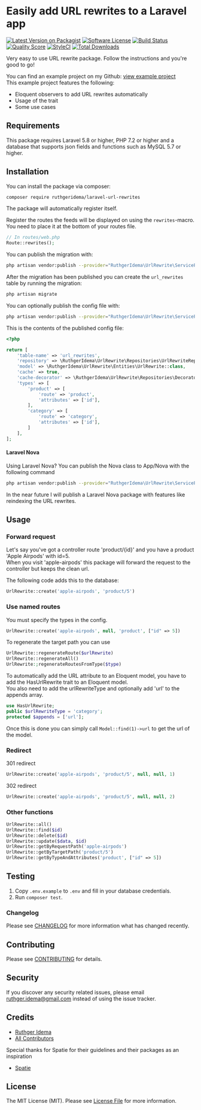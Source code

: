 # Easily add URL rewrites to a Laravel app
[![Latest Version on Packagist](https://img.shields.io/packagist/v/ruthgeridema/laravel-url-rewrites.svg?style=flat-square)](https://packagist.org/packages/ruthgeridema/laravel-url-rewrites)
[![Software License](https://img.shields.io/badge/license-MIT-brightgreen.svg?style=flat-square)](LICENSE.md)
[![Build Status](https://travis-ci.org/ruthgeridema/laravel-url-rewrites.svg?branch=master)](https://travis-ci.org/ruthgeridema/laravel-url-rewrites)
[![Quality Score](https://img.shields.io/scrutinizer/g/ruthgeridema/laravel-url-rewrites.svg?style=flat-square)](https://scrutinizer-ci.com/g/ruthgeridema/laravel-url-rewrites)
[![StyleCI](https://styleci.io/repos/174381685/shield?branch=master)](https://styleci.io/repos/174381685)
[![Total Downloads](https://img.shields.io/packagist/dt/ruthgeridema/laravel-url-rewrites.svg?style=flat-square)](https://packagist.org/packages/ruthgeridema/laravel-url-rewrites)

Very easy to use URL rewrite package. Follow the instructions and you're good to go!

You can find an example project on my Github: [view example project](https://github.com/ruthgeridema/laravel-url-rewrites-example)  
This example project features the following:
- Eloquent observers to add URL rewrites automatically
- Usage of the trait
- Some use cases
  
## Requirements

This package requires Laravel 5.8 or higher, PHP 7.2 or higher and a database that supports json fields and functions such as MySQL 5.7 or higher.

## Installation

You can install the package via composer:

``` bash
composer require ruthgeridema/laravel-url-rewrites
```

The package will automatically register itself.

Register the routes the feeds will be displayed on using the `rewrites`-macro.  
You need to place it at the bottom of your routes file.

```php
// In routes/web.php
Route::rewrites();
```

You can publish the migration with:

```bash
php artisan vendor:publish --provider="RuthgerIdema\UrlRewrite\ServiceProvider" --tag="migrations"
```

After the migration has been published you can create the `url_rewrites` table by running the migration:

```bash
php artisan migrate
```

You can optionally publish the config file with:

```bash
php artisan vendor:publish --provider="RuthgerIdema\UrlRewrite\ServiceProvider" --tag="config"
```

This is the contents of the published config file:

```php
<?php

return [
    'table-name' => 'url_rewrites',
    'repository' => \RuthgerIdema\UrlRewrite\Repositories\UrlRewriteRepository::class,
    'model' => \RuthgerIdema\UrlRewrite\Entities\UrlRewrite::class,
    'cache' => true,
    'cache-decorator' => \RuthgerIdema\UrlRewrite\Repositories\Decorators\CachingUrlRewriteRepository::class,
    'types' => [
        'product' => [
            'route' => 'product',
            'attributes' => ['id'],
        ],
        'category' => [
            'route' => 'category',
            'attributes' => ['id'],
        ]
    ],
];
```
#### Laravel Nova
Using Laravel Nova? You can publish the Nova class to App/Nova with the following command

```bash
php artisan vendor:publish --provider="RuthgerIdema\UrlRewrite\ServiceProvider" --tag="nova"
```
  
In the near future I will publish a Laravel Nova package with features like reindexing the URL rewrites.  
## Usage

### Forward request

Let's say you've got a controller route 'product/{id}' and you have a product 'Apple Airpods' with id=5.  
When you visit 'apple-airpods' this package will forward the request to the controller but keeps the clean url.

The following code adds this to the database:
```php
UrlRewrite::create('apple-airpods', 'product/5')
```

### Use named routes
You must specify the types in the config. 
```php
UrlRewrite::create('apple-airpods', null, 'product', ["id" => 5])
```

To regenerate the target path you can use
```php
UrlRewrite::regenerateRoute($urlRewrite)
UrlRewrite::regenerateAll()
UrlRewrite:;regenerateRoutesFromType($type)
```

To automatically add the URL attribute to an Eloquent model, you have to add the HasUrlRewrite trait to an Eloquent model.  
You also need to add the urlRewriteType and optionally add 'url' to the appends array.

```php
use HasUrlRewrite;
public $urlRewriteType = 'category';
protected $appends = ['url'];
```

Once this is done you can simply call `Model::find(1)->url` to get the url of the model.

### Redirect

301 redirect
```php
UrlRewrite::create('apple-airpods', 'product/5', null, null, 1)
```
302 redirect
```php
UrlRewrite::create('apple-airpods', 'product/5', null, null, 2)
```

### Other functions
```php
UrlRewrite::all()
UrlRewrite::find($id)
UrlRewrite::delete($id)
UrlRewrite::update($data, $id)
UrlRewrite::getByRequestPath('apple-airpods')
UrlRewrite::getByTargetPath('product/5')
UrlRewrite::getByTypeAndAttributes('product', ["id" => 5])
```

## Testing

1. Copy `.env.example` to `.env` and fill in your database credentials.
2. Run `composer test`.

### Changelog

Please see [CHANGELOG](CHANGELOG.md) for more information what has changed recently.

## Contributing

Please see [CONTRIBUTING](CONTRIBUTING.md) for details.

## Security

If you discover any security related issues, please email ruthger.idema@gmail.com instead of using the issue tracker.


## Credits

- [Ruthger Idema](https://github.com/ruthgeridema)
- [All Contributors](../../contributors)

Special thanks for Spatie for their guidelines and their packages as an inspiration
- [Spatie](https://spatie.be)

## License

The MIT License (MIT). Please see [License File](LICENSE.md) for more information.


